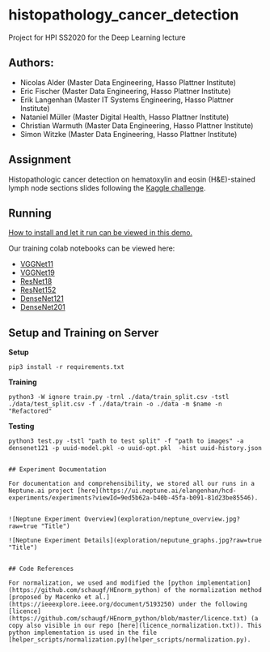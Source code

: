 # histopathology_cancer_detection
Project for HPI SS2020 for the Deep Learning lecture

## Authors:
* Nicolas Alder (Master Data Engineering, Hasso Plattner Institute)
* Eric Fischer (Master Data Engineering, Hasso Plattner Institute)
* Erik Langenhan (Master IT Systems Engineering, Hasso Plattner Institute)
* Nataniel Müller (Master Digital Health, Hasso Plattner Institute)
* Christian Warmuth (Master Data Engineering, Hasso Plattner Institute)
* Simon Witzke (Master Data Engineering, Hasso Plattner Institute)

## Assignment
Histopathologic cancer detection on hematoxylin and eosin (H\&E)-stained lymph node sections slides following the [Kaggle challenge](https://www.kaggle.com/c/histopathologic-cancer-detection).

## Running
[How to install and let it run can be viewed in this demo.](https://colab.research.google.com/drive/1ADuwEhJckgJQxXOp42X2fpj0DuDvU3XW?usp=sharing)

Our training colab notebooks can be viewed here:
* [VGGNet11](https://colab.research.google.com/drive/1lfhyK8n9yQuLZ3IC5TGXTAszDZ2MdEAq?usp=sharing)
* [VGGNet19](https://colab.research.google.com/drive/12nWoFbQWahVAjyh1iRCav0hV-EgHjxKB?usp=sharing)
* [ResNet18](https://colab.research.google.com/drive/1haDoIiA51HftiioXyFWYMi_tIj3wIDSY?usp=sharing)
* [ResNet152](https://colab.research.google.com/drive/1UrwvLjxo9StS9NUIj1sGOwO9LurMOal1?usp=sharing)
* [DenseNet121](https://colab.research.google.com/drive/17xaj6wSZunO4TxkJ_E457dwpdwy3X6Qu?usp=sharing)
* [DenseNet201](https://colab.research.google.com/drive/1iCdhbz7fglXh07hDT9IBzGAZD5o30jLp?usp=sharing)

## Setup and Training on Server

**Setup**

``` 
pip3 install -r requirements.txt
```

**Training**

``` 
python3 -W ignore train.py -trnl ./data/train_split.csv -tstl ./data/test_split.csv -f ./data/train -o ./data -m $name -n "Refactored"
```

**Testing**

```
python3 test.py -tstl "path to test split" -f "path to images" -a densenet121 -p uuid-model.pkl -o uuid-opt.pkl  -hist uuid-history.json


## Experiment Documentation

For documentation and comprehensibility, we stored all our runs in a Neptune.ai project [here](https://ui.neptune.ai/elangenhan/hcd-experiments/experiments?viewId=9ed5b62a-b40b-45fa-b091-81d23be85546). 


![Neptune Experiment Overview](exploration/neptune_overview.jpg?raw=true "Title")

![Neptune Experiment Details](exploration/neputune_graphs.jpg?raw=true "Title")


## Code References

For normalization, we used and modified the [python implementation](https://github.com/schaugf/HEnorm_python) of the normalization method [proposed by Macenko et al.](https://ieeexplore.ieee.org/document/5193250) under the following [licence](https://github.com/schaugf/HEnorm_python/blob/master/licence.txt) (a copy also visible in our repo [here](licence_normalization.txt)). This python implementation is used in the file [helper_scripts/normalization.py](helper_scripts/normalization.py).



